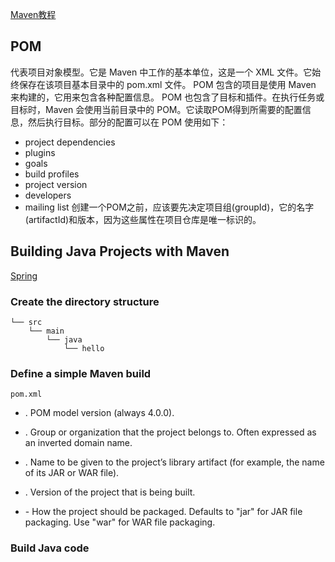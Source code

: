[Maven教程](https://www.yiibai.com/maven/)
## POM
代表项目对象模型。它是 Maven 中工作的基本单位，这是一个 XML 文件。它始终保存在该项目基本目录中的 pom.xml 文件。
POM 包含的项目是使用 Maven 来构建的，它用来包含各种配置信息。
POM 也包含了目标和插件。在执行任务或目标时，Maven 会使用当前目录中的 POM。它读取POM得到所需要的配置信息，然后执行目标。部分的配置可以在 POM 使用如下：
* project dependencies
* plugins
* goals
* build profiles
* project version
* developers
* mailing list
创建一个POM之前，应该要先决定项目组(groupId)，它的名字(artifactId)和版本，因为这些属性在项目仓库是唯一标识的。

## Building Java Projects with Maven
[Spring](https://spring.io/guides/gs/maven/)

### Create the directory structure
```
└── src
    └── main
        └── java
            └── hello
```

### Define a simple Maven build
```
pom.xml

```
* <modelVersion>. POM model version (always 4.0.0).

* <groupId>. Group or organization that the project belongs to. Often expressed as an inverted domain name.

* <artifactId>. Name to be given to the project’s library artifact (for example, the name of its JAR or WAR file).

* <version>. Version of the project that is being built.

* <packaging> - How the project should be packaged. Defaults to "jar" for JAR file packaging. Use "war" for WAR file packaging.

### Build Java code

